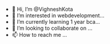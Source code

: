 - 👋 Hi, I’m @VighneshKota
- 👀 I’m interested in webdevelopment...
- 🌱 I’m currently learning 1 year bca...
- 💞️ I’m looking to collaborate on ...
- 📫 How to reach me ...

<!---
VighneshKota/VighneshKota is a ✨ special ✨ repository because its `README.md` (this file) appears on your GitHub profile.
You can click the Preview link to take a look at your changes.
--->
